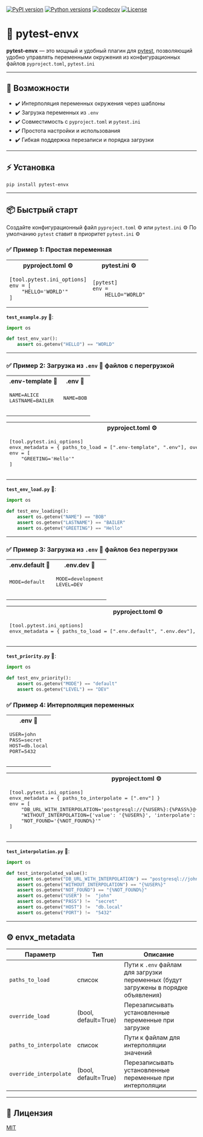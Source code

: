 
[![PyPI version](https://badge.fury.io/py/pytest-envx.svg)](https://badge.fury.io/py/pytest-envx)
[![Python versions](https://img.shields.io/pypi/pyversions/pytest-envx.svg)](https://pypi.org/project/pytest-envx/)
[![codecov](https://codecov.io/gh/eugeneliukindev/pytest-envx/branch/master/graph/badge.svg?token=JRCQR1PFZ0)](https://codecov.io/gh/eugeneliukindev/pytest-envx)
[![License](https://img.shields.io/badge/License-MIT-blue.svg)](../LICENSE.txt)

# 🔧 pytest-envx

**pytest-envx** — это мощный и удобный плагин для [pytest](https://pytest.org), позволяющий удобно управлять переменными окружения из конфигурационных файлов `pyproject.toml`, `pytest.ini`

---

## 🚀 Возможности

- ✔️ Интерполяция переменных окружения через шаблоны
- ✔️ Загрузка переменных из `.env`
- ✔️ Совместимость с `pyproject.toml` и `pytest.ini`
- ✔️ Простота настройки и использования
- ✔️ Гибкая поддержка перезаписи и порядка загрузки

---

## ⚡️ Установка

```bash
pip install pytest-envx
```

---

## 📦 Быстрый старт

Создайте конфигурационный файл `pyproject.toml` ⚙️ или `pytest.ini` ⚙️
По умолчанию `pytest` ставит в приоритет `pytest.ini` ⚙️

### ✅ Пример 1: Простая переменная

<table>
  <tr>
    <th>pyproject.toml ⚙️</th>
    <th>pytest.ini ⚙️</th>
  </tr>
  <tr>
    <td>
      <pre lang="toml"><code>[tool.pytest.ini_options]
env = [
    "HELLO='WORLD'"
]</code></pre>
    </td>
    <td>
      <pre lang="ini"><code>[pytest]
env =
    HELLO="WORLD"</code></pre>
    </td>
  </tr>
</table>

**`test_example.py`** 🐍:

```python
import os

def test_env_var():
    assert os.getenv("HELLO") == "WORLD"
```

---



### ✅ Пример 2: Загрузка из `.env` 🔐 файлов с перегрузкой

<table>
  <tr>
    <th>.env-template 🔐</th>
    <th>.env 🔐</th>
  </tr>
  <tr>
    <td>
      <pre lang="dotenv">
NAME=ALICE
LASTNAME=BAILER
      </pre>
    </td>
    <td>
      <pre lang="dotenv">
NAME=BOB
      </pre>
    </td>
  </tr>
</table>

<table>
  <tr>
    <th>pyproject.toml ⚙️</th>
    <th>pytest.ini ⚙️</th>
  </tr>
  <tr>
    <td>
      <pre lang="toml">
[tool.pytest.ini_options]
envx_metadata = { paths_to_load = [".env-template", ".env"], override_load = true }
env = [
    "GREETING='Hello'"
]
      </pre>
    </td>
    <td>
      <pre lang="ini">
[pytest]
envx_metadata = {"paths_to_load": [".env-template", ".env"], "override_load": True}
env =
    GREETING="Hello"
      </pre>
    </td>
  </tr>
</table>

**`test_env_load.py`** 🐍:

```python
import os

def test_env_loading():
    assert os.getenv("NAME") == "BOB"
    assert os.getenv("LASTNAME") == "BAILER"
    assert os.getenv("GREETING") == "Hello"
```

---

### ✅ Пример 3: Загрузка из `.env` 🔐 файлов без перегрузки

<table>
  <tr>
    <th>.env.default 🔐</th>
    <th>.env.dev 🔐</th>
  </tr>
  <tr>
    <td>
      <pre lang="dotenv">
MODE=default
      </pre>
    </td>
    <td>
      <pre lang="dotenv">
MODE=development
LEVEL=DEV
      </pre>
    </td>
  </tr>
</table>

<table>
  <tr>
    <th>pyproject.toml ⚙️</th>
    <th>pytest.ini ⚙️</th>
  </tr>
  <tr>
    <td>
      <pre lang="toml">
[tool.pytest.ini_options]
envx_metadata = { paths_to_load = [".env.default", ".env.dev"], override_load = false }
      </pre>
    </td>
    <td>
      <pre lang="ini">
[pytest]
envx_metadata = {"paths_to_load": [".env.default", ".env.dev"], "override_load": False}
      </pre>
    </td>
  </tr>
</table>

**`test_priority.py`** 🐍:

```python
import os

def test_env_priority():
    assert os.getenv("MODE") == "default"
    assert os.getenv("LEVEL") == "DEV"
```

### ✅ Пример 4: Интерполяция переменных

<table>
  <tr>
    <th>.env 🔐</th>
  </tr>
  <tr>
    <td>
      <pre lang="dotenv">
USER=john
PASS=secret
HOST=db.local
PORT=5432
      </pre>
    </td>
  </tr>
</table>

<table>
  <tr>
    <th>pyproject.toml ⚙️</th>
    <th>pytest.ini ⚙️</th>
  </tr>
  <tr>
    <td>
      <pre lang="toml">
[tool.pytest.ini_options]
envx_metadata = { paths_to_interpolate = [".env"] }
env = [
    "DB_URL_WITH_INTERPOLATION='postgresql://{%USER%}:{%PASS%}@{%HOST%}:{%PORT%}/app'"
    "WITHOUT_INTERPOLATION={'value': '{%USER%}', 'interpolate': False}
    "NOT_FOUND='{%NOT_FOUND%}'"
]
      </pre>
    </td>
    <td>
      <pre lang="ini">
[pytest]
envx_metadata = {"paths_to_interpolate": [".env"]}
env =
    DB_URL_WITH_INTERPOLATION="postgresql://{%USER%}:{%PASS%}@{%HOST%}:{%PORT%}/app"
    WITHOUT_INTERPOLATION={"value": "{%USER%}", "interpolate": False}
    NOT_FOUND = "{%NOT_FOUND%}"
      </pre>
    </td>
  </tr>
</table>

**`test_interpolation.py`** 🐍:

```python
import os

def test_interpolated_value():
    assert os.getenv("DB_URL_WITH_INTERPOLATION") == "postgresql://john:secret@db.local:5432/app"
    assert os.getenv("WITHOUT_INTERPOLATION") == "{%USER%}"
    assert os.getenv("NOT_FOUND") == "{%NOT_FOUND%}"
    assert os.getenv("USER") !=  "john"
    assert os.getenv("PASS") !=  "secret"
    assert os.getenv("HOST") !=  "db.local"
    assert os.getenv("PORT") !=  "5432"
```

---

## ⚙️ envx_metadata

| Параметр               | Тип     | Описание |
|------------------------|---------|----------|
| `paths_to_load`        | список  | Пути к `.env` файлам для загрузки переменных (будут загружены в порядке объявления) |
| `override_load`        | (bool, default=True)    | Перезаписывать установленные переменные при загрузке |
| `paths_to_interpolate` | список  | Пути к файлам для интерполяции значений |
| `override_interpolate` | (bool, default=True)     | Перезаписывать установленные переменные при интерполяции |

---

## 📄 Лицензия

[MIT](../LICENSE.txt)
